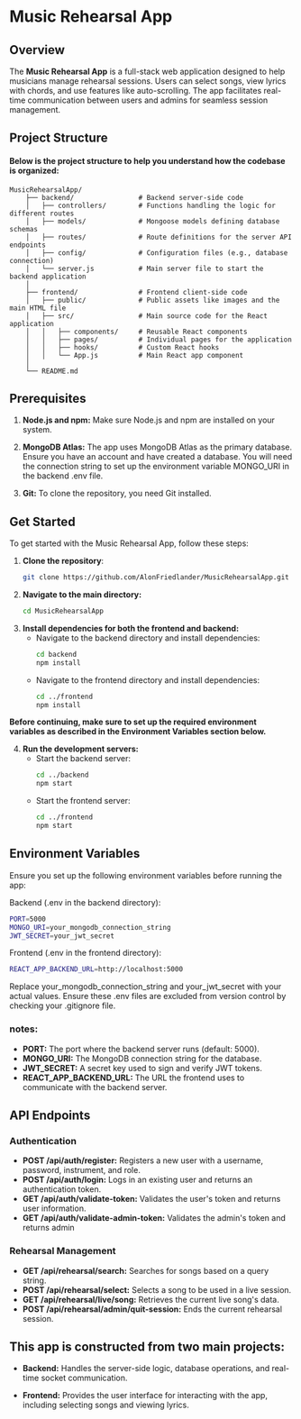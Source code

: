 # Music Rehearsal App

## Overview
The **Music Rehearsal App** is a full-stack web application designed to help musicians manage rehearsal sessions. Users can select songs, view lyrics with chords, and use features like auto-scrolling. The app facilitates real-time communication between users and admins for seamless session management.

## Project Structure
#### Below is the project structure to help you understand how the codebase is organized:
```
MusicRehearsalApp/
    ├── backend/                # Backend server-side code
    │   ├── controllers/        # Functions handling the logic for different routes
    │   ├── models/             # Mongoose models defining database schemas
    │   ├── routes/             # Route definitions for the server API endpoints
    │   ├── config/             # Configuration files (e.g., database connection)
    │   └── server.js           # Main server file to start the backend application
    │
    ├── frontend/               # Frontend client-side code
    │   ├── public/             # Public assets like images and the main HTML file
    │   ├── src/                # Main source code for the React application
    │   │   ├── components/     # Reusable React components
    │   │   ├── pages/          # Individual pages for the application
    │   │   ├── hooks/          # Custom React hooks
    │   │   └── App.js          # Main React app component
    │
    └── README.md              

```

## Prerequisites
1. **Node.js and npm:** Make sure Node.js and npm are installed on your system.
2. **MongoDB Atlas:** The app uses MongoDB Atlas as the primary database. Ensure you have an account and have created a database. You will need the connection string to set up the environment variable MONGO_URI in the backend .env file.

3. **Git:** To clone the repository, you need Git installed.


## Get Started

To get started with the Music Rehearsal App, follow these steps:

1. **Clone the repository**:
   ```bash
   git clone https://github.com/AlonFriedlander/MusicRehearsalApp.git
    ```
2. **Navigate to the main directory:**
    ```bash
    cd MusicRehearsalApp
    ```
3. **Install dependencies for both the frontend and backend:**
    * Navigate to the backend directory and install dependencies:
        ```bash
        cd backend
        npm install
        ```
    * Navigate to the frontend directory and install dependencies:
        ```bash
        cd ../frontend
        npm install
        ```
**Before continuing, make sure to set up the required environment variables as described in the Environment Variables section below.**

4. **Run the development servers:**
    * Start the backend server:
        ```bash
        cd ../backend
        npm start
        ```
    * Start the frontend server:
        ```bash
        cd ../frontend
        npm start
        ```


## Environment Variables
Ensure you set up the following environment variables before running the app:

Backend (.env in the backend directory):
```bash
PORT=5000
MONGO_URI=your_mongodb_connection_string
JWT_SECRET=your_jwt_secret
```
Frontend (.env in the frontend directory):
```bash
REACT_APP_BACKEND_URL=http://localhost:5000
```
Replace your_mongodb_connection_string and your_jwt_secret with your actual values. Ensure these .env files are excluded from version control by checking your .gitignore file.

### notes:
* **PORT:** The port where the backend server runs (default: 5000).
* **MONGO_URI:** The MongoDB connection string for the database.
* **JWT_SECRET:** A secret key used to sign and verify JWT tokens.
* **REACT_APP_BACKEND_URL:** The URL the frontend uses to communicate with the backend server.


## API Endpoints
### Authentication
* **POST /api/auth/register:** Registers a new user with a username, password, instrument, and role.
* **POST /api/auth/login:** Logs in an existing user and returns an authentication token.
* **GET /api/auth/validate-token:** Validates the user's token and returns user information.
* **GET /api/auth/validate-admin-token:** Validates the admin's token and returns admin

### Rehearsal Management
* **GET /api/rehearsal/search:** Searches for songs based on a query string.
* **POST /api/rehearsal/select:** Selects a song to be used in a live session.
* **GET /api/rehearsal/live/song:** Retrieves the current live song's data.
* **POST /api/rehearsal/admin/quit-session:** Ends the current rehearsal session.



## This app is constructed from two main projects:

* **Backend:** Handles the server-side logic, database operations, and real-time socket communication.

* **Frontend:** Provides the user interface for interacting with the app, including selecting songs and viewing lyrics.